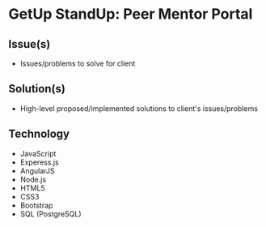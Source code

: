 # GetUp StandUp: Peer Mentor Portal

## Issue(s)
- Issues/problems to solve for client

## Solution(s)
- High-level proposed/implemented solutions to client's issues/problems

## Technology
- JavaScript
- Experess.js
- AngularJS
- Node.js
- HTML5
- CSS3
- Bootstrap
- SQL (PostgreSQL)

